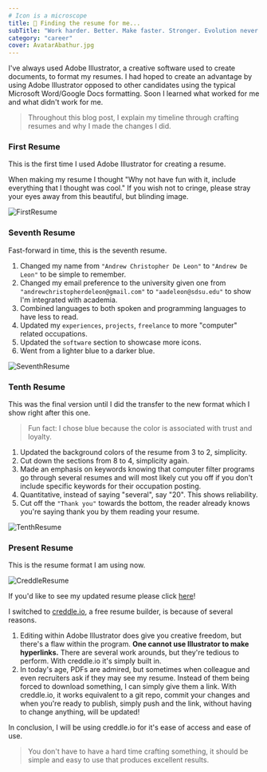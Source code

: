 ```yaml
---
# Icon is a microscope
title: 🔬 Finding the resume for me...
subTitle: "Work harder. Better. Make faster. Stronger. Evolution never over."
category: "career"
cover: AvatarAbathur.jpg
---
```


I've always used Adobe Illustrator, a creative software used to create documents, to format my resumes. I had hoped to create an advantage by using Adobe Illustrator opposed to other candidates using the typical Microsoft Word/Google Docs formatting. Soon I learned what worked for me and what didn't work for me.

> Throughout this blog post, I explain my timeline through crafting resumes and why I made the changes I did.

### First Resume

This is the first time I used Adobe Illustrator for creating a resume. 

When making my resume I thought "Why not have fun with it, include everything that I thought was cool." If you wish not to cringe, please stray your eyes away from this beautiful, but blinding image.

![FirstResume](FirstResume.jpg)

### Seventh Resume

Fast-forward in time, this is the seventh resume.

1. Changed my name from `"Andrew Christopher De Leon"` to `"Andrew De Leon"` to be simple to remember.
2. Changed my email preference to the university given one from `"andrewchristopherdeleon@gmail.com"` to `"aadeleon@sdsu.edu"` to show I'm integrated with academia.
3. Combined languages to both spoken and programming languages to have less to read.
4. Updated my `experiences`, `projects`, `freelance` to more "computer" related occupations.
5. Updated the `software` section to showcase more icons.
6. Went from a lighter blue to a darker blue.

![SeventhResume](SeventhResume.jpg)

### Tenth Resume

This was the final version until I did the transfer to the new format which I show right after this one.

> Fun fact: I chose blue because the color is associated with trust and loyalty.

1. Updated the background colors of the resume from 3 to 2, simplicity.
2. Cut down the sections from 8 to 4, simplicity again.
3. Made an emphasis on keywords knowing that computer filter programs go through several resumes and will most likely cut you off if you don't include specific keywords for their occupation posting.
4. Quantitative, instead of saying "several", say "20". This shows reliability.
5. Cut off the `"Thank you"` towards the bottom, the reader already knows you're saying thank you by them reading your resume.

![TenthResume](TenthResume.jpg)

### Present Resume

This is the resume format I am using now.

![CreddleResume](CreddleResume.jpg)

If you'd like to see my updated resume please click <a href="https://resume.creddle.io/resume/ayjgtizt9n7" target="_blank">here</a>!

I switched to <a href="http://creddle.io/" target="_blank">creddle.io</a>, a free resume builder, is because of several reasons.

1. Editing within Adobe Illustrator does give you creative freedom, but there's a flaw within the program. **One cannot use Illustrator to make hyperlinks.** There are several work arounds, but they're tedious to perform. With creddle.io it's simply built in.
2. In today's age, PDFs are admired, but sometimes when colleague and even recruiters ask if they may see my resume. Instead of them being forced to download something, I can simply give them a link. With creddle.io, it works equivalent to a git repo, commit your changes and when you're ready to publish, simply push and the link, without having to change anything, will be updated!

In conclusion, I will be using creddle.io for it's ease of access and ease of use.

> You don't have to have a hard time crafting something, it should be simple and easy to use that produces excellent results.

